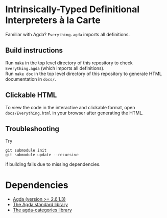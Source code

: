 # Intrinsically-Typed Definitional Interpreters à la Carte

Familiar with Agda? `Everything.agda` imports all definitions.  

## Build instructions

Run `make` in the top level directory of this repository to check `Everything.agda` (which imports all definitions).  
Run `make doc` in the top level directory of this repository to generate HTML documentation in `docs/`. 

## Clickable HTML

To view the code in the interactive and clickable format, open `docs/Everything.html` in your browser after generating the HTML.  

## Troubleshooting

Try 
```
git submodule init
git submodule update --recursive
```
if building fails due to missing dependencies.  

# Dependencies

* [Agda (version >= 2.6.1.3)](https://agda.readthedocs.io/)
* [The Agda standard library](https://github.com/agda/agda-stdlib)
* [The agda-categories library](https://github.com/agda/agda-categories)
